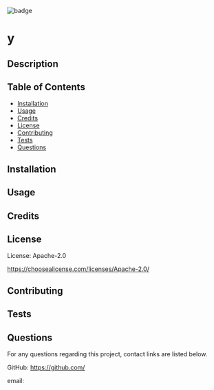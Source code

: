 ![badge](https://img.shields.io/badge/license-Apache--2.0-blue)
# y

## Description




## Table of Contents

- [Installation](#installation)
- [Usage](#usage)
- [Credits](#credits)
- [License](#license)
- [Contributing](#contributing)
- [Tests](#tests)
- [Questions](#questions)

## Installation


## Usage


## Credits


## License
License: Apache-2.0

https://choosealicense.com/licenses/Apache-2.0/

## Contributing


## Tests


## Questions
For any questions regarding this project, contact links are listed below.

GitHub: https://github.com/

email: 
